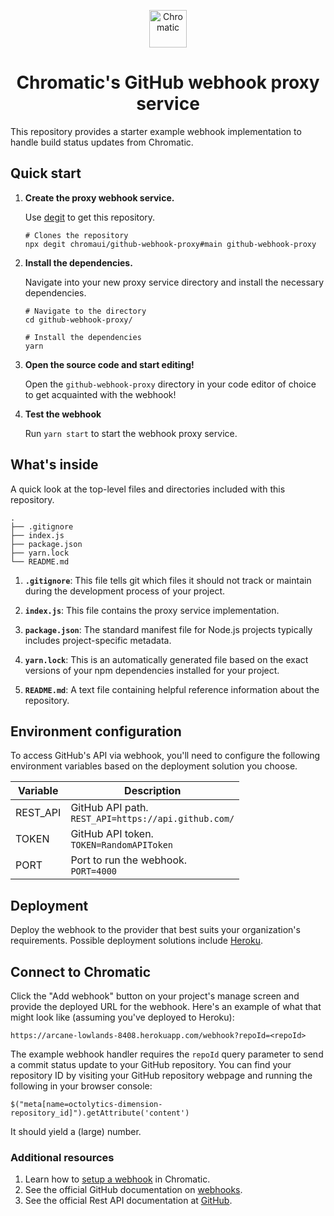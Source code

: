 <p align="center">
  <a href="https://www.chromatic.com/">
    <img alt="Chromatic" src="https://avatars2.githubusercontent.com/u/24584319?s=200&v=4" width="60" />
  </a>
</p>

<h1 align="center">
  Chromatic's GitHub webhook proxy service
</h1>

This repository provides a starter example webhook implementation to handle build status updates from Chromatic.

## Quick start

1.  **Create the proxy webhook service.**

    Use [degit](https://github.com/Rich-Harris/degit) to get this repository.

    ```shell
    # Clones the repository
    npx degit chromaui/github-webhook-proxy#main github-webhook-proxy
    ```

1.  **Install the dependencies.**

    Navigate into your new proxy service directory and install the necessary dependencies.

    ```shell
    # Navigate to the directory
    cd github-webhook-proxy/

    # Install the dependencies
    yarn
    ```

1.  **Open the source code and start editing!**

    Open the `github-webhook-proxy` directory in your code editor of choice to get acquainted with the webhook!

1.  **Test the webhook**

    Run `yarn start` to start the webhook proxy service.

## What's inside

A quick look at the top-level files and directories included with this repository.

    .
    ├── .gitignore
    ├── index.js
    ├── package.json
    ├── yarn.lock
    └── README.md

1.  **`.gitignore`**: This file tells git which files it should not track or maintain during the development process of your project.

2.  **`index.js`**: This file contains the proxy service implementation.

3.  **`package.json`**: The standard manifest file for Node.js projects typically includes project-specific metadata.

4.  **`yarn.lock`**: This is an automatically generated file based on the exact versions of your npm dependencies installed for your project.

5.  **`README.md`**: A text file containing helpful reference information about the repository.

## Environment configuration

To access GitHub's API via webhook, you'll need to configure the following environment variables based on the deployment solution you choose.

| Variable | Description                                                       |
| -------- | ----------------------------------------------------------------- |
| REST_API | GitHub API path.<br />`REST_API=https://api.github.com/` <br/> |
| TOKEN    | GitHub API token.<br/> `TOKEN=RandomAPIToken`                     |
| PORT     | Port to run the webhook.<br/> `PORT=4000`                         |

## Deployment

Deploy the webhook to the provider that best suits your organization's requirements. Possible deployment solutions include [Heroku](https://devcenter.heroku.com/articles/deploying-nodejs).

## Connect to Chromatic

Click the "Add webhook" button on your project's manage screen and provide the deployed URL for the webhook. Here's an example of what that might look like (assuming you've deployed to Heroku):

```
https://arcane-lowlands-8408.herokuapp.com/webhook?repoId=<repoId>
```

The example webhook handler requires the `repoId` query parameter to send a commit status update to your GitHub repository. You can find your repository ID by visiting your GitHub repository webpage and running the following in your browser console: 

```
$("meta[name=octolytics-dimension-repository_id]").getAttribute('content')
```

It should yield a (large) number.

### Additional resources

1. Learn how to [setup a webhook](https://www.chromatic.com/docs/integrations#custom-webhooks) in Chromatic.
2. See the official GitHub documentation on [webhooks](https://docs.github.com/en/developers/webhooks-and-events/webhooks/about-webhooks).
3. See the official Rest API documentation at [GitHub](https://docs.github.com/en/rest).